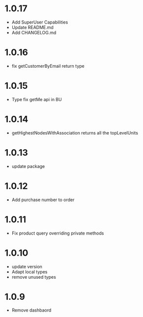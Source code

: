 # 1.0.17
- Add SuperUser Capabilities
- Update README.md
- Add CHANGELOG.md
# 1.0.16
- fix getCustomerByEmail return type
# 1.0.15
- Type fix getMe api in BU
# 1.0.14
- getHighestNodesWithAssociation returns all the topLevelUnits
# 1.0.13
- update package
# 1.0.12
- Add purchase number to order
# 1.0.11
- Fix product query overriding private methods
# 1.0.10
- update version
- Adapt local types
- remove unused types
# 1.0.9
- Remove dashbaord
